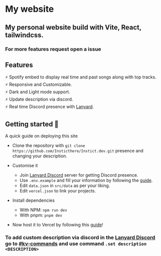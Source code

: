 # My website
## My personal website build with Vite, React, tailwindcss.
### For more features request open a issue

## Features


⚡️ Spotify embed to display real time and past songs along with top tracks.\
⚡️ Responsive and Customizable.\
⚡️ Dark and Light mode support.\
⚡️ Update description via discord.\
⚡️ Real time Discord presence with [Lanyard](https://github.com/Phineas/lanyard/).

## Getting started 🚀

A quick guide on deploying this site

- Clone the repository with `git clone https://github.com/Insticthere/Instict.dev.git`
presence and changing your description.
- Customise it
    - Join [Lanyard Discord](https://discord.gg/lanyard) server for getting Discord presence.
    - Use `.env.example` and fill your information by following the [guide](https://dev.to/einargudnig/spotify-now-playing-on-your-website-3026).
    - Edit `data.json` in `src/data` as per your liking.
    - Edit `vercel.json` to link your projects.

- Install dependencies
    - With NPM: `npm run dev` 
    - With pnpm: `pnpm dev`



- Now host it to Vercel by following this [guide](https://vercel.com/guides/deploying-react-with-vercel)!

### To add custom description via discord in the [Lanyard Discord](https://discord.gg/lanyard) go to [#kv-commands](https://discord.com/channels/819285379982557265/911712979291086919) and use command `.set description <DESCRIPTION>`